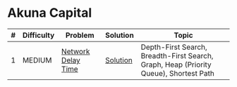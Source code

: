 # Akuna Capital

| # | Difficulty | Problem | Solution | Topic |
|---|------------|---------|----------|--------|
| 1 | MEDIUM | [Network Delay Time](https://leetcode.com/problems/network-delay-time) | [Solution](../coding/datastructures/graph/NetworkDelay.java) | Depth-First Search, Breadth-First Search, Graph, Heap (Priority Queue), Shortest Path |

